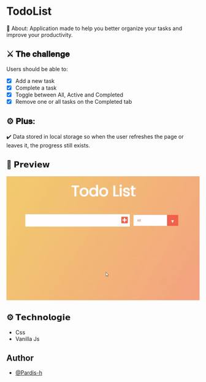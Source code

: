 # TodoList
🔎 About: Application made to help you better organize your tasks and improve your productivity.

## ⚔️ 𝐓𝐡𝐞 𝐜𝐡𝐚𝐥𝐥𝐞𝐧𝐠𝐞
Users should be able to:
- [x]  Add a new task
- [x] Complete a task
- [x] Toggle between All, Active and Completed
- [x] Remove one or all tasks on the Completed tab

## ⚙️ 𝐏𝐥𝐮𝐬: 
✔️ Data stored in local storage so when the user refreshes the page or leaves it, the progress still exists.


## 👀 𝗣𝗿𝗲𝘃𝗶𝗲𝘄
<img src="./readme-files/TodoList.gif">

## ⚙️ 𝗧𝗲𝗰𝗵𝗻𝗼𝗹𝗼𝗴𝗶𝗲
*   Css
*   Vanilla Js

## Author
- [@Pardis-h](https://github.com/Pardis-h)
